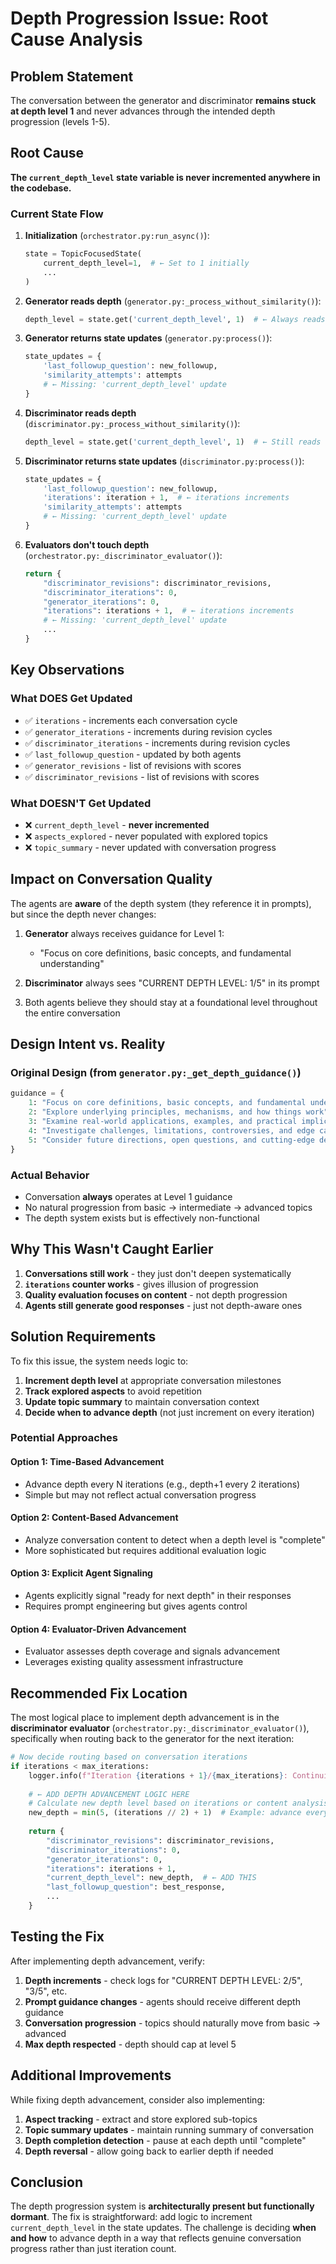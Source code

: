 # Depth Progression Issue: Root Cause Analysis

## Problem Statement

The conversation between the generator and discriminator **remains stuck at depth level 1** and never advances through the intended depth progression (levels 1-5).

## Root Cause

**The `current_depth_level` state variable is never incremented anywhere in the codebase.**

### Current State Flow

1. **Initialization** (`orchestrator.py:run_async()`):
   ```python
   state = TopicFocusedState(
       current_depth_level=1,  # ← Set to 1 initially
       ...
   )
   ```

2. **Generator reads depth** (`generator.py:_process_without_similarity()`):
   ```python
   depth_level = state.get('current_depth_level', 1)  # ← Always reads 1
   ```

3. **Generator returns state updates** (`generator.py:process()`):
   ```python
   state_updates = {
       'last_followup_question': new_followup,
       'similarity_attempts': attempts
       # ← Missing: 'current_depth_level' update
   }
   ```

4. **Discriminator reads depth** (`discriminator.py:_process_without_similarity()`):
   ```python
   depth_level = state.get('current_depth_level', 1)  # ← Still reads 1
   ```

5. **Discriminator returns state updates** (`discriminator.py:process()`):
   ```python
   state_updates = {
       'last_followup_question': new_followup,
       'iterations': iteration + 1,  # ← iterations increments
       'similarity_attempts': attempts
       # ← Missing: 'current_depth_level' update
   }
   ```

6. **Evaluators don't touch depth** (`orchestrator.py:_discriminator_evaluator()`):
   ```python
   return {
       "discriminator_revisions": discriminator_revisions,
       "discriminator_iterations": 0,
       "generator_iterations": 0,
       "iterations": iterations + 1,  # ← iterations increments
       # ← Missing: 'current_depth_level' update
       ...
   }
   ```

## Key Observations

### What DOES Get Updated
- ✅ `iterations` - increments each conversation cycle
- ✅ `generator_iterations` - increments during revision cycles
- ✅ `discriminator_iterations` - increments during revision cycles
- ✅ `last_followup_question` - updated by both agents
- ✅ `generator_revisions` - list of revisions with scores
- ✅ `discriminator_revisions` - list of revisions with scores

### What DOESN'T Get Updated
- ❌ `current_depth_level` - **never incremented**
- ❌ `aspects_explored` - never populated with explored topics
- ❌ `topic_summary` - never updated with conversation progress

## Impact on Conversation Quality

The agents are **aware** of the depth system (they reference it in prompts), but since the depth never changes:

1. **Generator** always receives guidance for Level 1:
   - "Focus on core definitions, basic concepts, and fundamental understanding"
   
2. **Discriminator** always sees "CURRENT DEPTH LEVEL: 1/5" in its prompt

3. Both agents believe they should stay at a foundational level throughout the entire conversation

## Design Intent vs. Reality

### Original Design (from `generator.py:_get_depth_guidance()`)
```python
guidance = {
    1: "Focus on core definitions, basic concepts, and fundamental understanding",
    2: "Explore underlying principles, mechanisms, and how things work",
    3: "Examine real-world applications, examples, and practical implications", 
    4: "Investigate challenges, limitations, controversies, and edge cases",
    5: "Consider future directions, open questions, and cutting-edge developments"
}
```

### Actual Behavior
- Conversation **always** operates at Level 1 guidance
- No natural progression from basic → intermediate → advanced topics
- The depth system exists but is effectively non-functional

## Why This Wasn't Caught Earlier

1. **Conversations still work** - they just don't deepen systematically
2. **`iterations` counter works** - gives illusion of progression
3. **Quality evaluation focuses on content** - not depth progression
4. **Agents still generate good responses** - just not depth-aware ones

## Solution Requirements

To fix this issue, the system needs logic to:

1. **Increment depth level** at appropriate conversation milestones
2. **Track explored aspects** to avoid repetition
3. **Update topic summary** to maintain conversation context
4. **Decide when to advance depth** (not just increment on every iteration)

### Potential Approaches

#### Option 1: Time-Based Advancement
- Advance depth every N iterations (e.g., depth+1 every 2 iterations)
- Simple but may not reflect actual conversation progress

#### Option 2: Content-Based Advancement
- Analyze conversation content to detect when a depth level is "complete"
- More sophisticated but requires additional evaluation logic

#### Option 3: Explicit Agent Signaling
- Agents explicitly signal "ready for next depth" in their responses
- Requires prompt engineering but gives agents control

#### Option 4: Evaluator-Driven Advancement
- Evaluator assesses depth coverage and signals advancement
- Leverages existing quality assessment infrastructure

## Recommended Fix Location

The most logical place to implement depth advancement is in the **discriminator evaluator** (`orchestrator.py:_discriminator_evaluator()`), specifically when routing back to the generator for the next iteration:

```python
# Now decide routing based on conversation iterations
if iterations < max_iterations:
    logger.info(f"Iteration {iterations + 1}/{max_iterations}: Continuing conversation")
    
    # ← ADD DEPTH ADVANCEMENT LOGIC HERE
    # Calculate new depth level based on iterations or content analysis
    new_depth = min(5, (iterations // 2) + 1)  # Example: advance every 2 iterations
    
    return {
        "discriminator_revisions": discriminator_revisions,
        "discriminator_iterations": 0,
        "generator_iterations": 0,
        "iterations": iterations + 1,
        "current_depth_level": new_depth,  # ← ADD THIS
        "last_followup_question": best_response,
        ...
    }
```

## Testing the Fix

After implementing depth advancement, verify:

1. **Depth increments** - check logs for "CURRENT DEPTH LEVEL: 2/5", "3/5", etc.
2. **Prompt guidance changes** - agents should receive different depth guidance
3. **Conversation progression** - topics should naturally move from basic → advanced
4. **Max depth respected** - depth should cap at level 5

## Additional Improvements

While fixing depth advancement, consider also implementing:

1. **Aspect tracking** - extract and store explored sub-topics
2. **Topic summary updates** - maintain running summary of conversation
3. **Depth completion detection** - pause at each depth until "complete"
4. **Depth reversal** - allow going back to earlier depth if needed

## Conclusion

The depth progression system is **architecturally present but functionally dormant**. The fix is straightforward: add logic to increment `current_depth_level` in the state updates. The challenge is deciding **when and how** to advance depth in a way that reflects genuine conversation progress rather than just iteration count.